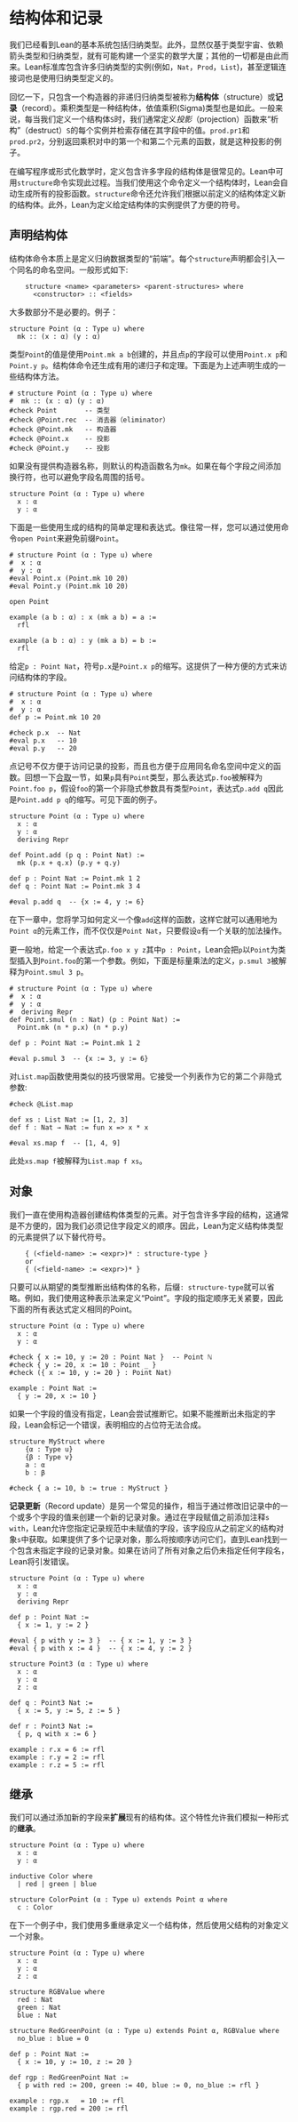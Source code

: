 <!--
Structures and Records
======================
-->

结构体和记录
======================

<!--
We have seen that Lean's foundational system includes inductive
types. We have, moreover, noted that it is a remarkable fact that it
is possible to construct a substantial edifice of mathematics based on
nothing more than the type universes, dependent arrow types, and inductive types;
everything else follows from those. The Lean standard library contains
many instances of inductive types (e.g., ``Nat``, ``Prod``, ``List``),
and even the logical connectives are defined using inductive types.

Recall that a non-recursive inductive type that contains only one
constructor is called a *structure* or *record*. The product type is a
structure, as is the dependent product (Sigma) type.
In general, whenever we define a structure ``S``, we usually
define *projection* functions that allow us to "destruct" each
instance of ``S`` and retrieve the values that are stored in its
fields. The functions ``prod.fst`` and ``prod.snd``, which return the
first and second elements of a pair, are examples of such projections.

When writing programs or formalizing mathematics, it is not uncommon
to define structures containing many fields. The ``structure``
command, available in Lean, provides infrastructure to support this
process. When we define a structure using this command, Lean
automatically generates all the projection functions. The
``structure`` command also allows us to define new structures based on
previously defined ones. Moreover, Lean provides convenient notation
for defining instances of a given structure.
-->

我们已经看到Lean的基本系统包括归纳类型。此外，显然仅基于类型宇宙、依赖箭头类型和归纳类型，就有可能构建一个坚实的数学大厦；其他的一切都是由此而来。Lean标准库包含许多归纳类型的实例(例如，``Nat``，``Prod``，``List``)，甚至逻辑连接词也是使用归纳类型定义的。

回忆一下，只包含一个构造器的非递归归纳类型被称为**结构体**（structure）或**记录**（record）。乘积类型是一种结构体，依值乘积(Sigma)类型也是如此。一般来说，每当我们定义一个结构体``S``时，我们通常定义*投影*（projection）函数来“析构”（destruct）``S``的每个实例并检索存储在其字段中的值。``prod.pr1``和``prod.pr2``，分别返回乘积对中的第一个和第二个元素的函数，就是这种投影的例子。

在编写程序或形式化数学时，定义包含许多字段的结构体是很常见的。Lean中可用``structure``命令实现此过程。当我们使用这个命令定义一个结构体时，Lean会自动生成所有的投影函数。``structure``命令还允许我们根据以前定义的结构体定义新的结构体。此外，Lean为定义给定结构体的实例提供了方便的符号。

<!--
Declaring Structures
--------------------
-->

声明结构体
--------------------

<!--
The structure command is essentially a "front end" for defining
inductive data types. Every ``structure`` declaration introduces a
namespace with the same name. The general form is as follows:
-->

结构体命令本质上是定义归纳数据类型的“前端”。每个``structure``声明都会引入一个同名的命名空间。一般形式如下:

```
    structure <name> <parameters> <parent-structures> where
      <constructor> :: <fields>
```

<!--
Most parts are optional. Here is an example:
-->

大多数部分不是必要的。例子：

```lean
structure Point (α : Type u) where
  mk :: (x : α) (y : α)
```

<!--
Values of type ``Point`` are created using ``Point.mk a b``, and the
fields of a point ``p`` are accessed using ``Point.x p`` and
``Point.y p`` (but `p.x` and `p.y` also work, see below).
The structure command also generates useful recursors and
theorems. Here are some of the constructions generated for the
declaration above.
-->

类型``Point``的值是使用``Point.mk a b``创建的，并且点``p``的字段可以使用``Point.x p``和``Point.y p``。结构体命令还生成有用的递归子和定理。下面是为上述声明生成的一些结构体方法。

<!--
```lean
# structure Point (α : Type u) where
#  mk :: (x : α) (y : α)
#check Point       -- a Type
#check @Point.rec  -- the eliminator
#check @Point.mk   -- the constructor
#check @Point.x    -- a projection
#check @Point.y    -- a projection
```
-->

```lean
# structure Point (α : Type u) where
#  mk :: (x : α) (y : α)
#check Point       -- 类型
#check @Point.rec  -- 消去器（eliminator）
#check @Point.mk   -- 构造器
#check @Point.x    -- 投影
#check @Point.y    -- 投影
```

<!--
If the constructor name is not provided, then a constructor is named
``mk`` by default.  You can also avoid the parentheses around field
names if you add a line break between each field.
-->

<!--
If the constructor name is not provided, then a constructor is named
``mk`` by default.  You can also avoid the parentheses around field
names if you add a line break between each field.
-->

如果没有提供构造器名称，则默认的构造函数名为``mk``。如果在每个字段之间添加换行符，也可以避免字段名周围的括号。

```lean
structure Point (α : Type u) where
  x : α
  y : α
```

<!--
Here are some simple theorems and expressions that use the generated
constructions. As usual, you can avoid the prefix ``Point`` by using
the command ``open Point``.
-->

下面是一些使用生成的结构的简单定理和表达式。像往常一样，您可以通过使用命令``open Point``来避免前缀``Point``。

```lean
# structure Point (α : Type u) where
#  x : α
#  y : α
#eval Point.x (Point.mk 10 20)
#eval Point.y (Point.mk 10 20)

open Point

example (a b : α) : x (mk a b) = a :=
  rfl

example (a b : α) : y (mk a b) = b :=
  rfl
```

<!--
Given ``p : Point Nat``, the dot notation ``p.x`` is shorthand for
``Point.x p``. This provides a convenient way of accessing the fields
of a structure.
-->

给定``p : Point Nat``，符号``p.x``是``Point.x p``的缩写。这提供了一种方便的方式来访问结构体的字段。

```lean
# structure Point (α : Type u) where
#  x : α
#  y : α
def p := Point.mk 10 20

#check p.x  -- Nat
#eval p.x   -- 10
#eval p.y   -- 20
```

<!--
The dot notation is convenient not just for accessing the projections
of a record, but also for applying functions defined in a namespace
with the same name. Recall from the [Conjunction section](./propositions_and_proofs.md#conjunction) if ``p``
has type ``Point``, the expression ``p.foo`` is interpreted as
``Point.foo p``, assuming that the first non-implicit argument to
``foo`` has type ``Point``. The expression ``p.add q`` is therefore
shorthand for ``Point.add p q`` in the example below.
-->

点记号不仅方便于访问记录的投影，而且也方便于应用同名命名空间中定义的函数。回想一下[合取](./propositions_and_proofs.md#_conjunction)一节，如果``p``具有``Point``类型，那么表达式``p.foo``被解释为``Point.foo p``，假设``foo``的第一个非隐式参数具有类型``Point``，表达式``p.add q``因此是``Point.add p q``的缩写。可见下面的例子。

```lean
structure Point (α : Type u) where
  x : α
  y : α
  deriving Repr

def Point.add (p q : Point Nat) :=
  mk (p.x + q.x) (p.y + q.y)

def p : Point Nat := Point.mk 1 2
def q : Point Nat := Point.mk 3 4

#eval p.add q  -- {x := 4, y := 6}
```

<!--
In the next chapter, you will learn how to define a function like
``add`` so that it works generically for elements of ``Point α``
rather than just ``Point Nat``, assuming ``α`` has an associated
addition operation.

More generally, given an expression ``p.foo x y z`` where `p : Point`,
Lean will insert ``p`` at the first argument to ``Point.foo`` of type
``Point``. For example, with the definition of scalar multiplication
below, ``p.smul 3`` is interpreted as ``Point.smul 3 p``.
-->

在下一章中，您将学习如何定义一个像``add``这样的函数，这样它就可以通用地为``Point α``的元素工作，而不仅仅是``Point Nat``，只要假设``α``有一个关联的加法操作。

更一般地，给定一个表达式``p.foo x y z``其中`p : Point`，Lean会把``p``以``Point``为类型插入到``Point.foo``的第一个参数。例如，下面是标量乘法的定义，``p.smul 3``被解释为``Point.smul 3 p``。

```lean
# structure Point (α : Type u) where
#  x : α
#  y : α
#  deriving Repr
def Point.smul (n : Nat) (p : Point Nat) :=
  Point.mk (n * p.x) (n * p.y)

def p : Point Nat := Point.mk 1 2

#eval p.smul 3  -- {x := 3, y := 6}
```

<!--
It is common to use a similar trick with the ``List.map`` function,
which takes a list as its second non-implicit argument:
-->

对``List.map``函数使用类似的技巧很常用。它接受一个列表作为它的第二个非隐式参数:

```lean
#check @List.map

def xs : List Nat := [1, 2, 3]
def f : Nat → Nat := fun x => x * x

#eval xs.map f  -- [1, 4, 9]
```

<!--
Here ``xs.map f`` is interpreted as ``List.map f xs``.
-->

此处``xs.map f``被解释为``List.map f xs``。

<!--
Objects
-------
-->

对象
-------

<!--
We have been using constructors to create elements of a structure
type. For structures containing many fields, this is often
inconvenient, because we have to remember the order in which the
fields were defined. Lean therefore provides the following alternative
notations for defining elements of a structure type.
-->

我们一直在使用构造器创建结构体类型的元素。对于包含许多字段的结构，这通常是不方便的，因为我们必须记住字段定义的顺序。因此，Lean为定义结构体类型的元素提供了以下替代符号。

```
    { (<field-name> := <expr>)* : structure-type }
    or
    { (<field-name> := <expr>)* }
```

<!--
The suffix ``: structure-type`` can be omitted whenever the name of
the structure can be inferred from the expected type. For example, we
use this notation to define "points." The order that the fields are
specified does not matter, so all the expressions below define the
same point.
-->

只要可以从期望的类型推断出结构体的名称，后缀``: structure-type``就可以省略。例如，我们使用这种表示法来定义“Point”。字段的指定顺序无关紧要，因此下面的所有表达式定义相同的Point。

```lean
structure Point (α : Type u) where
  x : α
  y : α

#check { x := 10, y := 20 : Point Nat }  -- Point ℕ
#check { y := 20, x := 10 : Point _ }
#check ({ x := 10, y := 20 } : Point Nat)

example : Point Nat :=
  { y := 20, x := 10 }
```

<!--
If the value of a field is not specified, Lean tries to infer it. If
the unspecified fields cannot be inferred, Lean flags an error
indicating the corresponding placeholder could not be synthesized.
-->

如果一个字段的值没有指定，Lean会尝试推断它。如果不能推断出未指定的字段，Lean会标记一个错误，表明相应的占位符无法合成。

```lean
structure MyStruct where
    {α : Type u}
    {β : Type v}
    a : α
    b : β

#check { a := 10, b := true : MyStruct }
```

<!--
*Record update* is another common operation which amounts to creating
a new record object by modifying the value of one or more fields in an
old one. Lean allows you to specify that unassigned fields in the
specification of a record should be taken from a previously defined
structure object ``s`` by adding the annotation ``s with`` before the field
assignments. If more than one record object is provided, then they are
visited in order until Lean finds one that contains the unspecified
field. Lean raises an error if any of the field names remain
unspecified after all the objects are visited.
-->

**记录更新**（Record update）是另一个常见的操作，相当于通过修改旧记录中的一个或多个字段的值来创建一个新的记录对象。通过在字段赋值之前添加注释``s with``，Lean允许您指定记录规范中未赋值的字段，该字段应从之前定义的结构对象``s``中获取。如果提供了多个记录对象，那么将按顺序访问它们，直到Lean找到一个包含未指定字段的记录对象。如果在访问了所有对象之后仍未指定任何字段名，Lean将引发错误。

```lean
structure Point (α : Type u) where
  x : α
  y : α
  deriving Repr

def p : Point Nat :=
  { x := 1, y := 2 }

#eval { p with y := 3 }  -- { x := 1, y := 3 }
#eval { p with x := 4 }  -- { x := 4, y := 2 }

structure Point3 (α : Type u) where
  x : α
  y : α
  z : α

def q : Point3 Nat :=
  { x := 5, y := 5, z := 5 }

def r : Point3 Nat :=
  { p, q with x := 6 }

example : r.x = 6 := rfl
example : r.y = 2 := rfl
example : r.z = 5 := rfl
```

<!--
Inheritance
-----------
-->

继承
-----------

<!--
We can *extend* existing structures by adding new fields. This feature
allows us to simulate a form of *inheritance*.
-->

我们可以通过添加新的字段来**扩展**现有的结构体。这个特性允许我们模拟一种形式的**继承**。

```lean
structure Point (α : Type u) where
  x : α
  y : α

inductive Color where
  | red | green | blue

structure ColorPoint (α : Type u) extends Point α where
  c : Color
```

<!--
In the next example, we define a structure using multiple inheritance,
and then define an object using objects of the parent structures.
-->

在下一个例子中，我们使用多重继承定义一个结构体，然后使用父结构的对象定义一个对象。

```lean
structure Point (α : Type u) where
  x : α
  y : α
  z : α

structure RGBValue where
  red : Nat
  green : Nat
  blue : Nat

structure RedGreenPoint (α : Type u) extends Point α, RGBValue where
  no_blue : blue = 0

def p : Point Nat :=
  { x := 10, y := 10, z := 20 }

def rgp : RedGreenPoint Nat :=
  { p with red := 200, green := 40, blue := 0, no_blue := rfl }

example : rgp.x   = 10 := rfl
example : rgp.red = 200 := rfl
```
